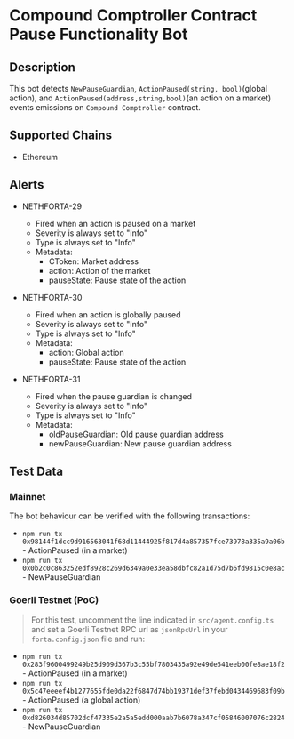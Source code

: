 # Compound Comptroller Contract Pause Functionality Bot

## Description

This bot detects `NewPauseGuardian`, `ActionPaused(string, bool)`(global action), and `ActionPaused(address,string,bool)`(an action on a market) events emissions on `Compound Comptroller` contract.

## Supported Chains

- Ethereum

## Alerts

- NETHFORTA-29

  - Fired when an action is paused on a market
  - Severity is always set to "Info"
  - Type is always set to "Info"
  - Metadata:
    - CToken: Market address
    - action: Action of the market
    - pauseState: Pause state of the action

- NETHFORTA-30

  - Fired when an action is globally paused
  - Severity is always set to "Info"
  - Type is always set to "Info"
  - Metadata:
    - action: Global action
    - pauseState: Pause state of the action

- NETHFORTA-31
  - Fired when the pause guardian is changed
  - Severity is always set to "Info"
  - Type is always set to "Info"
  - Metadata:
    - oldPauseGuardian: Old pause guardian address
    - newPauseGuardian: New pause guardian address

## Test Data

### Mainnet

The bot behaviour can be verified with the following transactions:

- `npm run tx 0x98144f1dcc9d916563041f68d11444925f817d4a857357fce73978a335a9a06b` - ActionPaused (in a market)
- `npm run tx 0x0b2c0c863252edf8928c269d6349a0e33ea58dbfc82a1d75d7b6fd9815c0e8ac` - NewPauseGuardian

### Goerli Testnet (PoC)

> For this test, uncomment the line indicated in `src/agent.config.ts` and set a Goerli Testnet RPC url as `jsonRpcUrl`
> in your `forta.config.json` file and run:

- `npm run tx 0x283f9600499249b25d909d367b3c55bf7803435a92e49de541eeb00fe8ae18f2` - ActionPaused (in a market)
- `npm run tx 0x5c47eeeef4b1277655fde0da22f6847d74bb19371def37febd0434469683f09b` - ActionPaused (a global action)
- `npm run tx 0xd826034d85702dcf47335e2a5a5edd000aab7b6078a347cf05846007076c2824` - NewPauseGuardian
